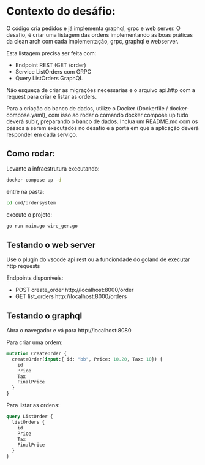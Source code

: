 # Contexto do desáfio:
O código cria pedidos e já implementa graphql, grpc e web server. O desafio, é criar uma listagem das ordens implementando as boas práticas da clean arch com cada implementação, grpc, graphql e webserver.

Esta listagem precisa ser feita com:
- Endpoint REST (GET /order)
- Service ListOrders com GRPC
- Query ListOrders GraphQL

Não esqueça de criar as migrações necessárias e o arquivo api.http com a request para criar e listar as orders.

Para a criação do banco de dados, utilize o Docker (Dockerfile / docker-compose.yaml), com isso ao rodar o comando docker compose up tudo deverá subir, preparando o banco de dados.
Inclua um README.md com os passos a serem executados no desafio e a porta em que a aplicação deverá responder em cada serviço.


## Como rodar:
Levante a infraestrutura executando:
```bash
docker compose up -d
```

entre na pasta:
```bash
cd cmd/ordersystem
```

execute o projeto:
```bash
go run main.go wire_gen.go
```

## Testando o web server
Use o plugin do vscode api rest ou a funciondade do goland de executar http requests

Endpoints disponíveis:
-   POST create_order http://localhost:8000/order
-   GET list_orders http://localhost:8000/orders

## Testando o graphql
Abra o navegador e vá para http://localhost:8080 

Para criar uma ordem:

```graphql
mutation CreateOrder {
  createOrder(input:{ id: "bb", Price: 10.20, Tax: 10}) {
    id
    Price
    Tax
    FinalPrice
  }
}
```

Para listar as ordens:

```graphql
query ListOrder {
  listOrders {
    id
    Price
    Tax
    FinalPrice
  }
}
```
